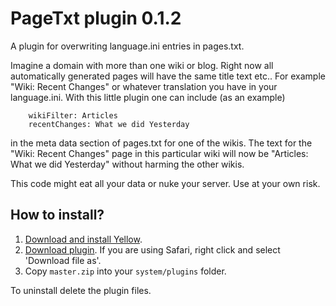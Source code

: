 PageTxt plugin 0.1.2
====================

A plugin for overwriting language.ini entries in pages.txt.

Imagine a domain with more than one wiki or blog. Right now all automatically generated pages will have the same title text etc.. For example "Wiki: Recent Changes" or whatever translation you have in your language.ini. With this little plugin one can include (as an example)

        wikiFilter: Articles
        recentChanges: What we did Yesterday 

in the meta data section of pages.txt for one of the wikis. The text for the "Wiki: Recent Changes" page in this particular wiki will now be "Articles: What we did Yesterday" without harming the other wikis.

This code might eat all your data or nuke your server. Use at your own risk.

How to install?
---------------
1. [Download and install Yellow](https://github.com/datenstrom/yellow/).
2. [Download plugin](https://github.com/richi/yellow-plugin-pagetxt/archive/master.zip). If you are using Safari, right click and select 'Download file as'.
3. Copy `master.zip` into your `system/plugins` folder.

To uninstall delete the plugin files.
